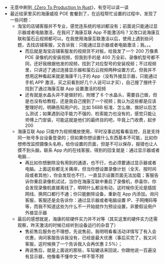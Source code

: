 - 无意中刷到[《Zero To Production In Rust](https://www.zero2prod.com/)》，有空可以读一读
- 最近给家里买的海康威视 POE 套餐到了，在远程帮忙设置的过程中，发现了一些问题：
	- 淘宝的店铺客服并不专业，感觉连系统的培训都没有；前面说只能通过显示器或者电脑激活，在我问了海康互联 App 不能激活吗？又改口说海康互联和萤石云视频都可以。在我使用海康互联激活以后，使用上遇到些问题，去找店铺客服，又告诉我：只能通过显示器或者电脑激活；我。。。
		- 而后就是淘宝店铺客服发的视频货不对板，给我发了一个 200 万像素 POE 录像机的安装视频，但我到手的是 400 万全彩，录像机型号都不同，还好我根据他发的视频，找到了对应型号的安装视频；不过视频里，只讲述了通过连接显示器和萤石云视频两种设置方式，但我并不想用这种看起来就是海康干儿子的 App（没有外接显示器，只能通过手机 APP 激活，买之前看到好几个人说可以才买），自己搜了搜终于找到了通过海康互联 App 设置激活的视频
		- 还有就是水晶头并不是做好的，附赠了 6 个水晶头，需要自己做，但是也没有给教程，还是我自己搜到了一个视频；我认为这些都是应该整理好的，明确告知用户的，比如 568B 标准、怎么做、做好以后怎么测试；如果遇到动手能力不强的、检索能力也没有的，感觉只能让师傅上门安装，可能这就是他们的最终目的吧，毕竟上门收费，起步 200
	- 海康互联 App 只能作为视频播放使用，平时没事远程看看监控，且是支持同一账号多台设备登录的；但如果你想设置什么东西基本不可能，比如你想修改监控摄像头名称，给你设置的页面，但是不可以保存，报错也让人摸不到头脑，联系 App 内的在线客服，得到的回复就是：通过显示器或者电脑...
		- 再比如你想删除没有用到的通道，也不行，也必须要通过显示器或者电脑。上面这些都无关痛痒，但当你想设置录像计划（全天、按时间段或者其他），你会发现也不行，一直显示设置页面无法加载；客服告诉你重启录像机试试，当你在海康互联中重启了录像机，恭喜你，你会发现录像机直接离线了，明明什么都没有动，这时候你无论是插拔网线、换网口都行不通；你只能删除设备，重新在 App 内添加。询问客服，客服还是会告诉你：通过显示器或者电脑设置 IP、子网掩码等等，而我不知道这些为什么不一开始就作为预设设置，非要假设用户外接显示器
	- 最后的感想就是，海康的软硬件实力并不对等（其实这里的硬件实力还需观察，昨天激活的时候已经听到设备运行的杂音了）
		- 售前售后服务也不理想，先说售前，我明明看看活动详情写了有入会优惠，询问客服告诉我没有，已经是最大优惠（事后买完了，我又问客服，这时候换了一个告诉我入会再优惠 2.5%）；
		- 再说售后，就是上面说的那些，车轱辘话来回说，你跟他说一百遍没有显示器，他像看不懂中文一样不管不顾